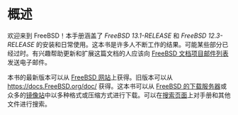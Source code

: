 # 概述

欢迎来到 FreeBSD！本手册涵盖了 *FreeBSD 13.1-RELEASE* 和 *FreeBSD 12.3-RELEASE* 的安装和日常使用。这本书是许多人不断工作的结果。可能某些部分已经过时。有兴趣帮助更新和扩展这篇文档的人应该向 [FreeBSD 文档项目邮件列表](https://lists.freebsd.org/subscription/freebsd-doc) 发送电子邮件。

本书的最新版本可以从 [FreeBSD 网站](https://www.freebsd.org/)上获得。旧版本可以从 <https://docs.FreeBSD.org/doc/> 获得。这本书可以从 [FreeBSD 的下载服务器](https://download.freebsd.org/doc/)或众多的[镜像站](https://docs.freebsd.org/en/books/handbook/mirrors#mirrors)中以多种格式或压缩方式进行下载。可以在[搜索页面](https://www.freebsd.org/search/)上对手册和其他文件进行搜索。
